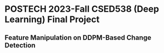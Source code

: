 # POSTECH 2023-Fall CSED538 (Deep Learning) Final Project
## Feature Manipulation on DDPM-Based Change Detection 
